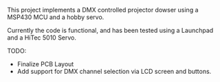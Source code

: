 This project implements a DMX controlled projector dowser using a MSP430 MCU and a hobby servo.  

Currently the code is functional, and has been tested using a Launchpad and a HiTec 5010 Servo.  

TODO:
* Finalize PCB Layout
* Add support for DMX channel selection via LCD screen and buttons.
